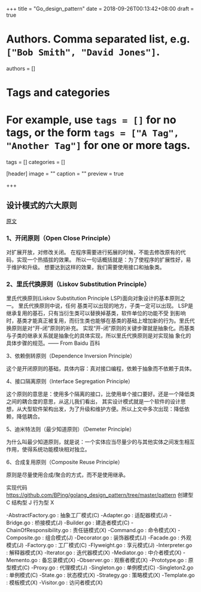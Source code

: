 +++
title = "Go_design_pattern"
date = 2018-09-26T00:13:42+08:00
draft = true

# Authors. Comma separated list, e.g. `["Bob Smith", "David Jones"]`.
authors = []

# Tags and categories
# For example, use `tags = []` for no tags, or the form `tags = ["A Tag", "Another Tag"]` for one or more tags.
tags = []
categories = []

[header]
image = ""
caption = ""
preview = true

+++

##  设计模式的六大原则

[原文](https://studygolang.com/articles/9440)

### 1、开闭原则（Open Close Principle）

对扩展开放，对修改关闭。
在程序需要进行拓展的时候，不能去修改原有的代码，实现一个热插拔的效果。 
所以一句话概括就是：为了使程序的扩展性好，易于维护和升级。
想要达到这样的效果，我们需要使用接口和抽象类。

### 2、里氏代换原则（Liskov Substitution Principle）

里氏代换原则(Liskov Substitution Principle LSP)面向对象设计的基本原则之一。 里氏代换原则中说，任何 基类可以出现的地方，子类一定可以出现。 LSP是继承复用的基石，只有当衍生类可以替换掉基类，软件单位的功能不受 到影响时，基类才能真正被复用，而衍生类也能够在基类的基础上增加新的行为。里氏代换原则是对“开-闭”原则的补充。 实现“开-闭”原则的关键步骤就是抽象化。而基类与子类的继承关系就是抽象化的具体实现，所以里氏代换原则是对实现抽 象化的具体步骤的规范。—— From Baidu 百科

3、依赖倒转原则（Dependence Inversion Principle）

这个是开闭原则的基础，具体内容：真对接口编程，依赖于抽象而不依赖于具体。

4、接口隔离原则（Interface Segregation Principle）

这个原则的意思是：使用多个隔离的接口，比使用单个接口要好。还是一个降低类之间的耦合度的意思，从这儿我们看出， 其实设计模式就是一个软件的设计思想，从大型软件架构出发，为了升级和维护方便。所以上文中多次出现：降低依赖，降低耦合。

5、迪米特法则（最少知道原则）（Demeter Principle）

为什么叫最少知道原则，就是说：一个实体应当尽量少的与其他实体之间发生相互作用，使得系统功能模块相对独立。

6、合成复用原则（Composite Reuse Principle）

原则是尽量使用合成/聚合的方式，而不是使用继承。




实现代码
https://github.com/BPing/golang_design_pattern/tree/master/pattern
创建型 C
结构型 J
行为型 X

  -AbstractFactory.go : 抽象工厂模式(C)
   -Adapter.go : 适配器模式(J)
   -Bridge.go : 桥接模式(J)
   -Builder.go : 建造者模式(C)
   -ChainOfResponsibility.go : 责任链模式(X)
   -Command.go : 命令模式(X)
   -Composite.go : 组合模式(J)
   -Decorator.go : 装饰器模式(J)
   -Facade.go : 外观模式(J)
   -Factory.go : 工厂模式(C)
   -Flyweight.go : 享元模式(J)
   -Interpreter.go : 解释器模式(X)
   -Iterator.go : 迭代器模式(X)
   -Mediator.go : 中介者模式(X)
   -Memento.go : 备忘录模式(X)
   -Observer.go : 观察者模式(X)
   -Prototype.go : 原型模式(C)
   -Proxy.go : 代理模式(J)
   -Singleton.go : 单例模式(C)
   -Singleton2.go : 单例模式(C)
   -State.go : 状态模式(X)
   -Strategy.go : 策略模式(X)
   -Template.go : 模板模式(X)
   -Visitor.go : 访问者模式(X)